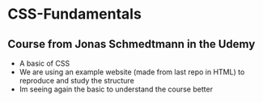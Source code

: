 # CSS-Fundamentals
## Course from Jonas Schmedtmann in the Udemy
* A basic of CSS
* We are using an example website (made from last repo in HTML) to reproduce and study the structure
* Im seeing again the basic to understand the course better